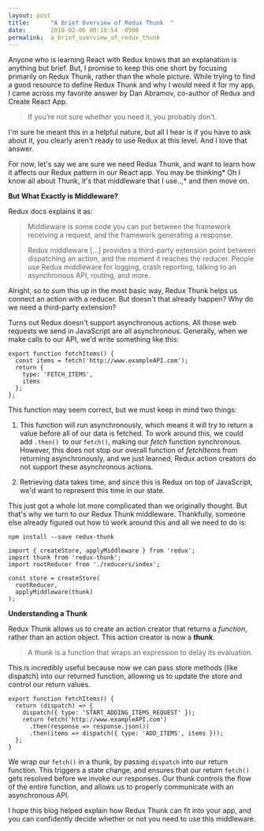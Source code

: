 ```yaml
---
layout: post
title:      "A Brief Overview of Redux Thunk  "
date:       2018-02-06 00:18:54 -0500
permalink:  a_brief_overview_of_redux_thunk
---
```



Anyone who is learning React with Redux knows that an explanation is anything but brief. But, I promise to keep this one short by focusing primarily on Redux Thunk, rather than the whole picture. While trying to find a good resource to define Redux Thunk and why I would need it for my app, I came across my favorite answer by Dan Abramov, co-author of Redux and Create React App. 
> If you’re not sure whether you need it, you probably don’t. 

 I'm sure he meant this in a helpful nature, but all I hear is if you have to ask about it, you clearly aren't ready to use Redux at this level. And I love that answer.     

For now, let's say we are sure we need Redux Thunk, and want to learn how it affects our Redux pattern in our React app. You may be thinking* Oh I know all about Thunk, it's that middleware that I use..,* and then move on. 

**But What Exactly is Middleware?** 

Redux docs explains it as: 

> Middleware is some code you can put between the framework receiving a request, and the framework generating a response.
> 
> Redux middleware [...] provides a third-party extension point between dispatching an action, and the moment it reaches the reducer. People use Redux middleware for logging, crash reporting, talking to an asynchronous API, routing, and more.

Alright, so to sum this up in the most basic way, Redux Thunk helps us connect an action with a reducer. But doesn't that already happen? Why do we need a third-party extension? 

Turns out Redux doesn't support asynchronous actions. All those web requests we send in JavaScript are all asynchronous. Generally, when we make calls to our API,  we'd write something like this:

```
export function fetchItems() {
  const items = fetch('http://www.exampleAPI.com');
  return {
    type: 'FETCH_ITEMS', 
    items
  };
};
```

This function may seem correct, but we must keep in mind two things:
1. This function will run asynchronously, which means it will try to return a value before all of our data is fetched. To work around this, we could add `.then() `to our `fetch()`, making our *fetch* function synchronous. However, this does not stop our overall function of *fetchItems* from returning asynchronously, and we just learned, Redux action creators do not support these asynchronous actions. 

2. Retrieving data takes time, and since this is Redux on top of JavaScript, we'd want to represent this time in our state.

This just got a whole lot more complicated than we originally thought. But that's why we turn to our Redux Thunk middleware. Thankfully, someone else already figured out how to work around this and all we need to do is:  

```
npm install --save redux-thunk

import { createStore, applyMiddleware } from 'redux';
import thunk from 'redux-thunk';
import rootReducer from './reducers/index';

const store = createStore(
  rootReducer,
  applyMiddleware(thunk)
);

```

**Understanding a Thunk**

Redux Thunk allows us to create an action creator that returns a *function*, rather than an action object. This action creator is now a **thunk**.

> A thunk is a function that wraps an expression to delay its evaluation. 

This is incredibly useful because now we can pass store methods (like dispatch) into our returned function, allowing us to update the store and control our return values.

```
export function fetchItems() {
  return (dispatch) => {
    dispatch({ type: 'START_ADDING_ITEMS_REQUEST' });
    return fetch('http://www.exampleAPI.com')
      .then(response => response.json())
      .then(items => dispatch({ type: 'ADD_ITEMS', items }));
  };
}
```

We wrap our `fetch()` in a thunk, by passing `dispatch` into our return function. This triggers a state change, and ensures that our return `fetch() `gets resolved before we invoke our responses. Our thunk controls the flow of the entire function, and allows us to properly communicate with an asynchronous API. 

I hope this blog helped explain how Redux Thunk can fit into your app, and you can confidently decide whether or not you need to use this middleware. 


